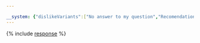 ```yaml
---

__system: {"dislikeVariants":["No answer to my question","Recomendations didn't help","The content doesn't match title","Other"]}
---
```

{% include [response](../../_includes/response-translate-speechkit.md) %}